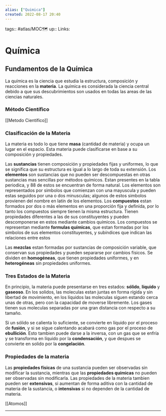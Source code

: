 ```yaml
---
alias: ["Quimica"]
created: 2022-08-17 20:40
---
```

tags:: #atlas/MOC🗺 
up:: 
Links: 
# Química
## Fundamentos de la Química
La química es la ciencia que estudia la estructura, composición y reacciones en la **materia**. La química es considerada la ciencia central debido a que sus descubrimientos son usados en todas las areas de las ciencias naturales.

### Método Científico
[[Metodo Cientifico]]

### Clasificación de la Materia
La materia es todo lo que tiene **masa** (cantidad de materia) y ocupa un lugar en el espacio. Esta materia puede clasificarse en base a su composición y propiedades.

Las **sustancias** tienen composición y propiedades fijas y uniformes, lo que se significa que su estructura es igual a lo largo de toda su extensión. Los **elementos** son sustancias que no pueden ser descompuestas en otras sustancias mas sencillas por métodos químicos. Estan presentes en la tabla periodica, y 88 de estos se encuentran de forma natural. Los elementos son representados por simbolos que comienzan con una mayuscula y pueden estas seguidos por una o dos minusculas; algunos de estos simbolos provienen del nombre en latín de los elementos. Los **compuestos** estan formados por dos o más elementos en una proporción fija y definida, por lo tanto los compuestos siempre tienen la misma estructura. Tienen propiedades diferentes a las de sus constituyentes y pueden descomponerse en estos mediante cambios químicos. Los compuestos se representan mediante **formulas químicas**, que estan formadas por los simbolos de sus elementos constituyentes, y subíndices que indican las relaciones entre estos

Las **mezclas** estan formadas por sustancias de composición variable, que conservan sus propiedades y pueden separarse por cambios físicos. Se dividen en **homogéneas**, que tienen propiedades uniformes, y en **heterogéneas** sin propiedades uniformes.

### Tres Estados de la Materia
En principio, la materia puede presentarse en tres estados: **sólido**, **líquido** y **gaseoso**. En los solidos, las moleculas estan juntas en forma rígida y sin libertad de movimiento, en los líquidos las moleculas siguen estando cerca unas de otras, pero con la capacidad de moverse libremente. Los gases tienen sus moleculas separadas por una gran distancia con respecto a su tamaño.

Si un sólido se calienta lo suficiente, se convierte en líquido por el proceso de **fusión**, y si se sigue calentando acabará como gas por el proceso de **ebullición**. Esto tambien puede darse a la inversa, con un gas que se enfría y se transforma en líquido por la **condensación**, y que despues se convierte en solido por la **congelación**.

### Propiedades de la materia
Las **propiedades físicas** de una sustancia pueden ser observadas sin modificar la sustancia, mientras que las **propiedades químicas** no pueden ser observadas sin modificarla. Las propiedades de la materia tambien pueden ser **extensivas**, si aumentan de forma aditiva con la cantidad de materia de la sustancia, o **intensivas** si no dependen de la cantidad de materia.

[[Atomos]]
___
